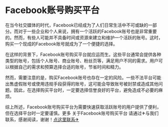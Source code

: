 # Facebook账号购买平台

在当今社交媒体的时代，Facebook已经成为了人们日常生活中不可或缺的一部分。而对于一些企业和个人来说，拥有一个活跃的Facebook账号也是非常重要的。然而，有些人可能并不具备时间或资源来建立和维护一个活跃的账号。这时，购买一个现成的Facebook账号就成为了一个便捷的选择。

在这样的背景下，Facebook账号购买平台就应运而生。这些平台通常会提供各种类型的账号，包括个人账号、商业账号、粉丝页等，满足用户不同的需求。用户可以根据自己的需求和预算选择合适的账号，节省时间和精力。

然而，需要注意的是，购买Facebook账号也存在一定的风险。一些不法平台可能出售虚假账号或使用违规手段获得的账号，这可能会导致账号被封禁或造成其他问题。因此，在选择购买平台时，一定要选择信誉良好的平台，避免造成不必要的麻烦。

综上所述，Facebook账号购买平台为需要快速获取活跃账号的用户提供了便利，但在选择平台时一定要谨慎。更多 关于Facebook账号购买平台 请通过✈与我们联系，感谢阅读，谢谢！[点这里联系✈](https://www.k02.cc)